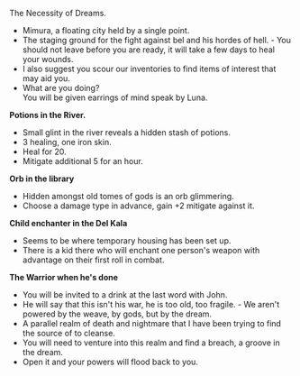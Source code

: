 The Necessity of Dreams.
 
- Mimura, a floating city held by a single point.
- The staging ground for the fight against bel and his hordes of hell. - You should not leave before you are ready, it will take a few days to heal your wounds.
- I also suggest you scour our inventories to find items of interest that may aid you.
- What are you doing?     
You will be given earrings of mind speak by Luna.
 
**Potions in the River.**
 
- Small glint in the river reveals a hidden stash of potions.
- 3 healing, one iron skin.
- Heal for 20.
- Mitigate additional 5 for an hour.
 
**Orb in the library**
 
- Hidden amongst old tomes of gods is an orb glimmering.
- Choose a damage type in advance, gain +2 mitigate against it.
 
**Child enchanter in the Del Kala**
 
- Seems to be where temporary housing has been set up.
- There is a kid there who will enchant one person's weapon with advantage on their first roll in combat.
   

**The Warrior when he's done**
 
- You will be invited to a drink at the last word with John.
- He will say that this isn't his war, he is too old, too fragile. - We aren't powered by the weave, by gods, but by the dream.
- A parallel realm of death and nightmare that I have been trying to find the source of to cleanse.
- You will need to venture into this realm and find a breach, a groove in the dream.
- Open it and your powers will flood back to you.